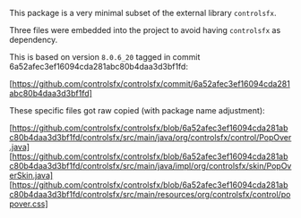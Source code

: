 This package is a very minimal subset of the external library `controlsfx`.

Three files were embedded into the project to avoid having `controlsfx` as dependency.

This is based on version `8.0.6_20` tagged in commit 6a52afec3ef16094cda281abc80b4daa3d3bf1fd:

[https://github.com/controlsfx/controlsfx/commit/6a52afec3ef16094cda281abc80b4daa3d3bf1fd]

These specific files got raw copied (with package name adjustment):

[https://github.com/controlsfx/controlsfx/blob/6a52afec3ef16094cda281abc80b4daa3d3bf1fd/controlsfx/src/main/java/org/controlsfx/control/PopOver.java]
[https://github.com/controlsfx/controlsfx/blob/6a52afec3ef16094cda281abc80b4daa3d3bf1fd/controlsfx/src/main/java/impl/org/controlsfx/skin/PopOverSkin.java]
[https://github.com/controlsfx/controlsfx/blob/6a52afec3ef16094cda281abc80b4daa3d3bf1fd/controlsfx/src/main/resources/org/controlsfx/control/popover.css]
